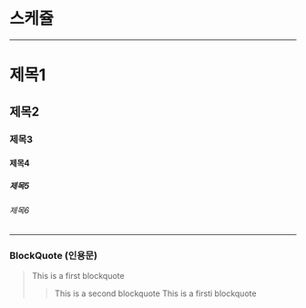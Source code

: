 # 스케쥴

---

# 제목1

## 제목2

### 제목3

#### 제목4

##### 제목5

###### 제목6

---

### BlockQuote (인용문)

> This is a first blockquote
>
> > This is a second blockquote
> > This is a firsti blockquote
